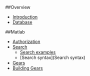 ##Overview
* [Introduction](https://github.com/scitran/client/wiki/Home)
* [Database](https://github.com/scitran/client/wiki/Database-principles)

##Matlab
* [Authorization](https://github.com/scitran/client/wiki/Authorization)
* [Search](https://github.com/scitran/client/wiki/Search)
  * [Search examples](https://github.com/scitran/client/wiki/Search-examples)
  * [Search syntax](Search syntax)
* [Gears](https://github.com/scitran/client/wiki/Gears)
* [Building Gears](https://github.com/scitran/client/wiki/Building-Gears)



